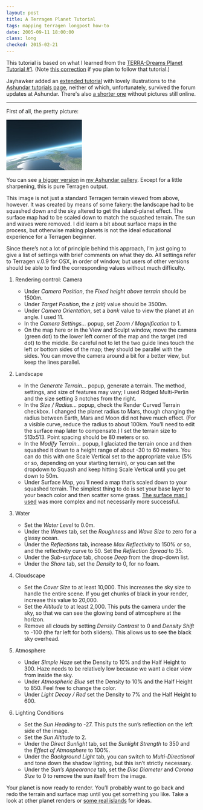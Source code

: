 ```yaml
---
layout: post
title: A Terragen Planet Tutorial
tags: mapping terragen longpost how-to
date: 2005-09-11 18:00:00
class: long
checked: 2015-02-21
---
```


<p>This tutorial is based on what I learned from the <a href="http://www.terradreams.de/All/Tutorials/SpaceTut/TutPlanet1ENGL.htm">TERRA-Dreams Planet Tutorial #1</a>.  (Note <a href="http://www.terragen.org/index.php?topic=1811.0">this correction</a> if you plan to follow that tutorial.)</p>

<p>Jayhawker added an <a href="https://web.archive.org/web/20060512002230/http://www.ashundar.com/page.php?id=285">extended tutorial</a> with lovely illustrations to the <a href="https://web.archive.org/web/20061017115721/http://www.ashundar.com/list.php?c=tutorials">Ashundar tutorials page</a>, neither of which, unfortunately, survived the forum updates at Ashundar.  There's also <a href="http://www.terragen.org/index.php?topic=2034.msg15903#msg15903">a shorter one</a> without pictures still online.</p>

<hr>

<p>First of all, the pretty picture:</p>

<p><img src="/files/terragen/planet2-4-2_200.jpg" alt="planet example" title=""></p>

<p>You can see <a href="http://www.terragen.org/gallery/displayimage.php?pos=-1689">a bigger version</a> in <a href="http://www.terragen.org/gallery/index.php?cat=12123">my Ashundar gallery</a>.  Except for a little sharpening, this is pure Terragen output.</p>

<p>This image is not just a standard Terragen terrain viewed from above, however.  It was created by means of some fakery:  the landscape had to be squashed down and the sky altered to get the island-planet effect.  The surface map had to be scaled down to match the squashed terrain.  The sun and waves were removed.  I did learn a bit about surface maps in the process, but otherwise making planets is not the ideal educational experience for a Terragen beginner.  </p>

<p>Since there’s not a lot of principle behind this approach, I’m just going to give a list of settings with brief comments on what they do.  All settings refer to Terragen v.0.9 for OSX, in order of window, but users of other versions should be able to find the corresponding values without much difficulty.</p>

<ol>
<li><p>Rendering control:  Camera</p>

<ul><li>Under <em>Camera Position</em>, the <em>Fixed height above terrain</em> should be 1500m.</li>
<li>Under <em>Target Position</em>, the <em>z (alt)</em> value should be 3500m.</li>
<li>Under <em>Camera Orientation</em>, set a <em>bank</em> value to view the planet at an angle.  I used 11.</li>
<li>In the <em>Camera Settings…</em> popup, set <em>Zoom / Magnification</em> to 1.</li>
<li>On the map here or in the View and Sculpt window, move the camera (green dot) to the lower left corner of the map and the target (red dot) to the middle.  Be careful not to let the two guide lines touch the left or bottom sides of the map; they should be parallel with the sides.  You can move the camera around a bit for a better view, but keep the lines parallel.</li></ul></li>
<li><p>Landscape</p>

<ul><li>In the <em>Generate Terrain…</em> popup, generate a terrain.  The method, settings, and size of features may vary; I used Ridged Multi-Perlin and the size setting 3 notches from the right.</li>
<li>In the <em>Size / Radius…</em> popup, check the Render Curved Terrain checkbox.  I changed the planet radius to Mars, though changing the radius between Earth, Mars and Moon did not have much effect.  (For a visible curve, reduce the radius to about 100km.  You’ll need to edit the surface map later to compensate.)  I set the terrain size to 513x513.  Point spacing should be 80 meters or so.</li>
<li>In the <em>Modify Terrain…</em> popup, I glaciated the terrain once and then squashed it down to a height range of about -30 to 60 meters.  You can do this with one Scale Vertical set to the appropriate value (5% or so, depending on your starting terrain), or you can set the dropdown to Squash and keep hitting Scale Vertical until you get down to 50m.</li>
<li>Under Surface Map, you’ll need a map that’s scaled down to your squashed terrain.  The simplest thing to do is set your base layer to your beach color and then scatter some grass.  <a href="/files/terragen/planetbeach2.srf">The surface map I used</a> was more complex and not necessarily more successful.</li></ul></li>
<li><p>Water</p>

<ul><li>Set the <em>Water Level</em> to 0.0m.</li>
<li>Under the <em>Waves</em> tab, set the <em>Roughness</em> and <em>Wave Size</em> to zero for a glassy ocean.</li>
<li>Under the <em>Reflections</em> tab, increase <em>Max Reflectivity</em> to 150% or so, and the reflectivity curve to 50.  Set the <em>Reflection Spread</em> to 35.</li>
<li>Under the <em>Sub-surface</em> tab, choose <em>Deep</em> from the drop-down list.</li>
<li>Under the <em>Shore</em> tab, set the <em>Density</em> to 0, for no foam.</li></ul></li>
<li><p>Cloudscape</p>

<ul><li>Set the <em>Cover Size</em> to at least 10,000.  This increases the sky size to handle the entire scene.  If you get chunks of black in your render, increase this value to 20,000.</li>
<li>Set the <em>Altitude</em> to at least 2,000.  This puts the camera under the sky, so that we can see the glowing band of atmosphere at the horizon.</li>
<li>Remove all clouds by setting <em>Density Contrast</em> to 0 and <em>Density Shift</em> to -100 (the far left for both sliders).  This allows us to see the black sky overhead.</li></ul></li>
<li><p>Atmosphere</p>

<ul><li>Under <em>Simple Haze</em> set the Density to 10% and the Half Height to 300.  Haze needs to be relatively low because we want a clear view from inside the sky.</li>
<li>Under <em>Atmospheric Blue</em> set the Density to 10% and the Half Height to 850.  Feel free to change the color.</li>
<li>Under <em>Light Decay / Red</em> set the Density to 7% and the Half Height to 600.</li></ul></li>
<li><p>Lighting Conditions</p>

<ul><li>Set the <em>Sun Heading</em> to -27.  This puts the sun’s reflection on the left side of the image.</li>
<li>Set the <em>Sun Altitude</em> to 2.</li>
<li>Under the <em>Direct Sunlight</em> tab, set the <em>Sunlight Strength</em> to 350 and the <em>Effect of Atmosphere</em> to 100%.</li>
<li>Under the <em>Background Light</em> tab, you can switch to <em>Multi-Directional</em> and tone down the shadow lighting, but this isn’t strictly necessary.</li>
<li>Under the <em>Sun’s Appearance</em> tab, set the <em>Disc Diameter</em> and <em>Corona Size</em> to 0 to remove the sun itself from the image.</li></ul></li>
</ol>

<p>Your planet is now ready to render.  You’ll probably want to go back and redo the terrain and surface map until you get something you like.  Take a look at other planet renders or <a href="http://www.vladi-private-islands.de/home_e.html">some real islands</a> for ideas.</p>
  
